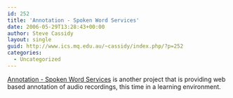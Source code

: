 ```yaml
---
id: 252
title: 'Annotation - Spoken Word Services'
date: 2006-05-29T13:28:43+00:00
author: Steve Cassidy
layout: single
guid: http://www.ics.mq.edu.au/~cassidy/index.php/?p=252
categories:
  - Uncategorized
---
```

[Annotation - Spoken Word Services](http://www.spokenword.ac.uk/annotation.php) is another project that is providing web based annotation of audio recordings, this time in a learning environment.
